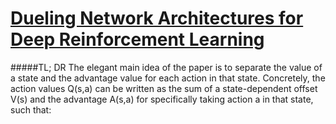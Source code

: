 [Dueling Network Architectures for Deep Reinforcement Learning](https://hadovanhasselt.wordpress.com/2016/06/20/best-paper-at-icml-dueling-network-architectures-for-deep-reinforcement-learning/)
=============================================================

#####TL; DR
The elegant main idea of the paper is to separate the value of a state and the advantage value for each action in that state.  Concretely, the action values Q(s,a) can be written as the sum of a state-dependent offset V(s) and the advantage A(s,a) for specifically taking action a in that state, such that:
